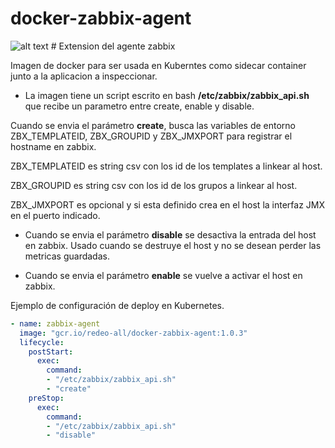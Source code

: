# docker-zabbix-agent

![alt text](http://www.diegoluisi.eti.br/wp-content/uploads/2015/05/zabbix.png "Agente Zabbix") # Extension del agente zabbix

Imagen de docker para ser usada en Kuberntes como sidecar container junto a la aplicacion a inspeccionar.


+ La imagen tiene un script escrito en bash __/etc/zabbix/zabbix_api.sh__ que recibe un parametro entre create, enable y disable.

Cuando se envia el parámetro __create__, busca las variables de entorno ZBX_TEMPLATEID, ZBX_GROUPID y ZBX_JMXPORT para registrar el hostname en zabbix.

ZBX_TEMPLATEID es string csv con los id de los templates a linkear al host.

ZBX_GROUPID es string csv con los id de los grupos a linkear al host.

ZBX_JMXPORT es opcional y si esta definido crea en el host la interfaz JMX en el puerto indicado.


+ Cuando se envia el parámetro __disable__ se desactiva la entrada del host en zabbix. Usado cuando se destruye el host y no se desean perder las metricas guardadas.

+ Cuando se envia el parámetro __enable__ se vuelve a activar el host en zabbix.


Ejemplo de configuración de deploy en Kubernetes.

```yaml
- name: zabbix-agent
  image: "gcr.io/redeo-all/docker-zabbix-agent:1.0.3"
  lifecycle:
	postStart:
	  exec:
	    command: 
	    - "/etc/zabbix/zabbix_api.sh"
	    - "create"
	preStop:
	  exec:
	    command:
	    - "/etc/zabbix/zabbix_api.sh"
	    - "disable"
```